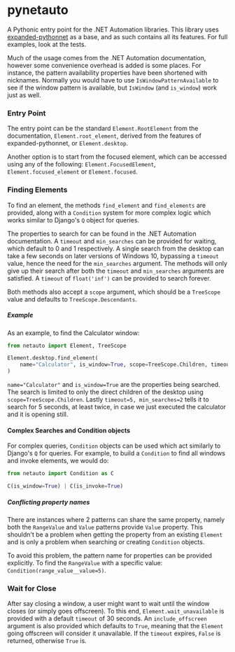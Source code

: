 # pynetauto
A Pythonic entry point for the .NET Automation libraries. This library uses [expanded-pythonnet](https://github.com/rheard/expanded-pythonnet) as a base,
    and as such contains all its features. For full examples, look at the tests.

Much of the usage comes from the .NET Automation documentation, however some convenience overhead is added is some places.
    For instance, the pattern availability properties have been shortened with nicknames. Normally you would have to
    use `IsWindowPatternAvailable` to see if the window pattern is available, but `IsWindow` (and `is_window`) work
    just as well.


### Entry Point
The entry point can be the standard `Element.RootElement` from the documentation, `Element.root_element`, derived 
    from the features of expanded-pythonnet, or `Element.desktop`.
    
Another option is to start from the focused element, which can be accessed using any of the following: 
    `Element.FocusedElement`, `Element.focused_element` or `Element.focused`.


### Finding Elements
To find an element, the methods `find_element` and `find_elements` are provided, along with a `Condition` system 
    for more complex logic which works similar to Django's `Q` object for queries.
    
The properties to search for can be found in the .NET Automation documentation. A `timeout` and `min_searches` can
    be provided for waiting, which default to 0 and 1 respectively. A single search from the desktop can take a few
    seconds on later versions of Windows 10, bypassing a `timeout` value, hence the need for the `min_searches` argument.
    The methods will only give up their search after both the `timeout` and `min_searches` arguments are satisfied. A
    `timeout` of `float('inf')` can be provided to search forever.
    
Both methods also accept a `scope` argument, which should be a `TreeScope` value and defaults to `TreeScope.Descendants`.

##### Example
As an example, to find the Calculator window:
```python
from netauto import Element, TreeScope

Element.desktop.find_element(
    name="Calculator", is_window=True, scope=TreeScope.Children, timeout=5, min_searches=2,
)
```

`name="Calculator"` and `is_window=True` are the properties being searched. The search is limited to only the direct
    children of the desktop using `scope=TreeScope.Children`. Lastly `timeout=5, min_searches=2` tells it to search for
    5 seconds, at least twice, in case we just executed the calculator and it is opening still.

#### Complex Searches and Condition objects
For complex queries, `Condition` objects can be used which act similarly to Django's `Q` for queries. For example,
    to build a `Condition` to find all windows and invoke elements, we would do:

```python
from netauto import Condition as C

C(is_window=True) | C(is_invoke=True)
```

##### Conflicting property names
There are instances where 2 patterns can share the same property, namely both the `RangeValue` and `Value` patterns
    provide `Value` property. This shouldn't be a problem when getting the property from an existing `Element` and
    is only a problem when searching or creating `Condition` objects.
    
To avoid this problem, the pattern name for properties can be provided explicitly. To find the `RangeValue` with
    a specific value: `Condition(range_value__value=5)`.
    
    
### Wait for Close
After say closing a window, a user might want to wait until the window closes (or simply goes offscreen). To this end,
    `Element.wait_unavailable` is provided with a default `timeout` of 30 seconds. An `include_offscreen` argument
    is also provided which defaults to `True`, meaning that the `Element` going offscreen will consider it 
    unavailable. If the `timeout` expires, `False` is returned, otherwise `True` is.